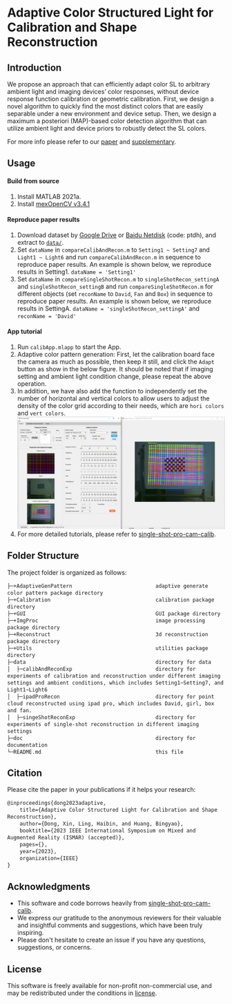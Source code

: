 Adaptive Color Structured Light for Calibration and Shape Reconstruction
===

## Introduction
We propose an approach that can efficiently adapt color SL to arbitrary ambient light and imaging devices’ color responses, without device response function calibration or geometric calibration. First, we design a novel algorithm to quickly find the most distinct colors that are easily separable under a new environment and device setup. Then, we design a maximum a posteriori (MAP)-based color detection algorithm that can utilize ambient light and device priors to robustly detect the SL colors.

For more info please refer to our [paper][5] and [supplementary][6].

## Usage

#### Build from source
1. Install MATLAB 2021a.
2. Install [mexOpenCV v3.4.1][2]

#### Reproduce paper results
1. Download dataset by [Google Drive][3] or [Baidu Netdisk][4] (code: ptdh), and extract to [`data/`](data).
2. Set `dataName` in `compareCalibAndRecon.m` to `Setting1 ~ Setting7` and `Light1 ~ Light6`  and run `compareCalibAndRecon.m` in sequence to reproduce paper results. An example is shown below, we reproduce results in Setting1. `dataName = 'Setting1'`
3. Set `dataName` in `compareSingleShotRecon.m` to `singleShotRecon_settingA` and `singleShotRecon_settingB` and run `compareSingleShotRecon.m` for different objects (set `reconName` to `David`, `Fan` and `Box`) in sequence to reproduce paper results. An example is shown below, we reproduce results in SettingA. `dataName = 'singleShotRecon_settingA'` and `reconName = 'David'`

#### App tutorial
1. Run `calibApp.mlapp` to start the App.
2. Adaptive color pattern generation: First, let the calibration board face the camera as much as possible, then keep it still, and click the `Adapt` button as show in the below figure. It should be noted that if imaging setting and ambient light condition change, please repeat the above operation. 
3. In addition, we have also add the function to independently set the number of horizontal and vertical colors to allow users to adjust the density of the color grid according to their needs, which are `hori colors` and `vert colors`.
![GUI](doc/appGUI.png)
4. For more detailed tutorials, please refer to [single-shot-pro-cam-calib][1].
 
## Folder Structure
The project folder is organized as follows:

    ├─+AdaptiveGenPattern                           adaptive generate color pattern package directory
    ├─+Calibration                                  calibration package directory
    ├─+GUI                                          GUI package directory
    ├─+ImgProc                                      image processing package directory
    ├─+Reconstruct                                  3d reconstruction package directory
    ├─+Utils                                        utilities package directory
    ├─data                                          directory for data
    │  ├─calibAndReconExp                           directory for experiments of calibration and reconstruction under different imaging settings and ambient conditions, which includes Setting1~Setting7, and Light1~Light6
    │  ├─ipadProRecon                               directory for point cloud reconstructed using ipad pro, which includes David, girl, box and fan.
    │  ├─singeShotReconExp                          directory for experiments of single-shot reconstruction in different imaging settings
    ├─doc                                           directory for documentation
    └─README.md                                     this file
    
## Citation
Please cite the paper in your publications if it helps your research:

    @inproceedings{dong2023adaptive,
        title={Adaptive Color Structured Light for Calibration and Shape Reconstruction},
        author={Dong, Xin, Ling, Haibin, and Huang, Bingyao},
        booktitle={2023 IEEE International Symposium on Mixed and Augmented Reality (ISMAR) (accepted)},
        pages={},
        year={2023},
        organization={IEEE}
    }

## Acknowledgments 
- This software and code borrows heavily from [single-shot-pro-cam-calib][1].
- We express our gratitude to the anonymous reviewers for their valuable and insightful comments and suggestions, which have been truly inspiring.
- Please don't hesitate to create an issue if you have any questions, suggestions, or concerns.

## License
This software is freely available for non-profit non-commercial use, and may be redistributed under the conditions in [license](LICENSE).


[1]: https://github.com/BingyaoHuang/single-shot-pro-cam-calib
[2]: https://github.com/kyamagu/mexopencv
[3]: https://drive.google.com/file/d/140r1M2IeAO_4PAyDfsJUoMpORTa6n7k_/view?usp=drive_link
[4]: https://pan.baidu.com/s/1OPqNqDDDLvb_pxmst7M_qg
[5]: https://bingyaohuang.github.io/pub/Adaptive_color_SL
[6]: https://bingyaohuang.github.io/pub/Adaptive_color_SL/supp
